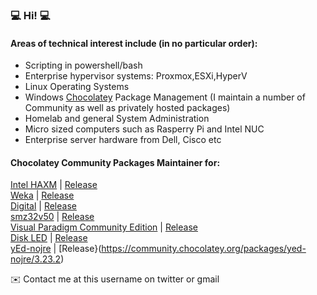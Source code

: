 ### 💻 Hi! 💻

#### Areas of technical interest include (in no particular order):

* Scripting in powershell/bash
* Enterprise hypervisor systems:  Proxmox,ESXi,HyperV
* Linux Operating Systems
* Windows [Chocolatey](https://www.chocolatey.org) Package Management (I maintain a number of Community as well as privately hosted packages)
* Homelab and general System Administration
* Micro sized computers such as Rasperry Pi and Intel NUC
* Enterprise server hardware from Dell, Cisco etc

#### Chocolatey Community Packages Maintainer for:
[Intel HAXM](https://github.com/gsmitheidw/haxm) | [Release](https://community.chocolatey.org/packages/haxm/7.7.0)  
[Weka](https://github.com/gsmitheidw/weka) | [Release](https://community.chocolatey.org/packages/Weka/3.8.5)  
[Digital](https://github.com/gsmitheidw/Digital) | [Release](https://community.chocolatey.org/packages/digital)  
[smz32v50](https://github.com/gsmitheidw/smz32v50) | [Release](https://community.chocolatey.org/packages/smz32v50)  
[Visual Paradigm Community Edition](https://github.com/gsmitheidw/visualparadigm-ce) | [Release](https://community.chocolatey.org/packages/visualparadigm-ce)  
[Disk LED](https://github.com/gsmitheidw/diskled-chocolatey) | [Release](https://community.chocolatey.org/packages/diskled)  
[yEd-nojre](https://github.com/gsmitheidw/yed-nojre) | [Release}(https://community.chocolatey.org/packages/yed-nojre/3.23.2)

✉️ Contact me at this username on twitter or gmail


<!--
**gsmitheidw/gsmitheidw** is a ✨ _special_ ✨ repository because its `README.md` (this file) appears on your GitHub profile.

Here are some ideas to get you started:

- 🔭 I’m currently working on ...
- 🌱 I’m currently learning ...
- 👯 I’m looking to collaborate on ...
- 🤔 I’m looking for help with ...
- 💬 Ask me about ...
- 📫 How to reach me: 
- 😄 Pronouns: ...
- ⚡ Fun fact: ...
-->
